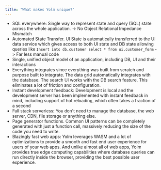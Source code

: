 ```yaml
---
title: "What makes Yolm unique?"
---
```


- SQL everywhere: Single way to represent state and query (SQL) state across the whole application.
  -> No Object Relational Impedance Mismatch
- Automated State Transfer. UI State is automatically transferred to the UI data service which gives access to both UI state and DB state allowing queries like
  ```Insert into db.customer select * from ui.customer_form```
  -> Far less manual code
- Single, unified object model of an application, including DB, UI and their interactions
- Everything integrates since everything was built from scratch and purpose built to integrate. The data grid automatically integrates with the database. The search UI works with the DB search feature.
  This eliminates a lot of friction and configuration.
- Instant development feedback: Development is local and the development server has been implemented with instant feedback in mind, including support of hot reloading, which often takes a fraction of a second
- Full stack serverless: You don't need to manage the database, the web server, CDN, file storage or anything else.
- Page generator functions. Common UI patterns can be completely generated with just a function call, massively reducing the size of the code you need to write.
- Blazingly fast web apps: Yolm leverages WASM and a lot of optimizations to provide a smooth and fast end user experience for users of your web apps. And unlike almost all of web apps, Yolm provides true edge computing capabilities where database queries can run directly inside the browser, providing the best possible user experience. 
  

